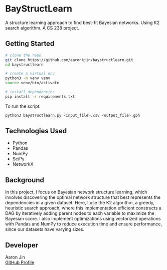 # BayStructLearn

A structure learning approach to find best-fit Bayesian networks. Using K2 search algorithm. A CS 238 project.

## Getting Started

```bash
# clone the repo
git clone https://github.com/aaronkjin/baystructlearn.git
cd baystructlearn

# create a virtual env
python3 -m venv venv
source venv/bin/activate

# install dependencies
pip install -r requirements.txt
```

To run the script:

```bash
python3 baystructlearn.py <input_file>.csv <output_file>.gph
```

## Technologies Used

- Python
- Pandas
- NumPy
- SciPy
- NetworkX

## Background

In this project, I focus on Bayesian network structure learning, which involves discovering the optimal network structure that best represents the dependencies in a given dataset. Here, I use the K2 algorithm, a greedy, heuristic search approach, where this implementation efficient constructs a DAG by iteratively adding parent nodes to each variable to maximize the Bayesian score. I also implement optimizations using vectorized operations with Pandas and NumPy to reduce execution time and ensure performance, since our datasets have varying sizes.

## Developer

Aaron Jin  
[GitHub Profile](https://github.com/aaronkjin)
